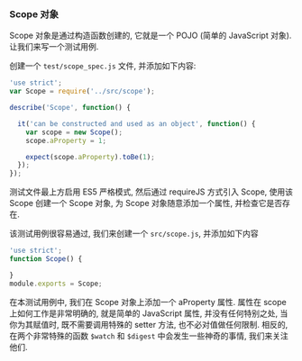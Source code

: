 ### Scope 对象

Scope 对象是通过构造函数创建的, 它就是一个 POJO (简单的 JavaScript 对象). 让我们来写一个测试用例.

创建一个 `test/scope_spec.js` 文件, 并添加如下内容:

```js
'use strict';
var Scope = require('../src/scope');

describe('Scope', function() {

  it('can be constructed and used as an object', function() {
    var scope = new Scope();
    scope.aProperty = 1;

    expect(scope.aProperty).toBe(1);
  });
});
```
测试文件最上方启用 ES5 严格模式, 然后通过 requireJS 方式引入 Scope, 使用该 Scope 创建一个 Scope 对象, 为 Scope 对象随意添加一个属性, 并检查它是否存在.

该测试用例很容易通过, 我们来创建一个 `src/scope.js`, 并添加如下内容

```js
'use strict';
function Scope() {

}
module.exports = Scope;
```

在本测试用例中, 我们在 Scope 对象上添加一个 aProperty 属性. 属性在 scope 上如何工作是非常明确的, 就是简单的 JavaScript 属性, 并没有任何特别之处, 当你为其赋值时, 既不需要调用特殊的 setter 方法, 也不必对值做任何限制.
相反的, 在两个非常特殊的函数 `$watch` 和 `$digest` 中会发生一些神奇的事情, 我们来关注他们.